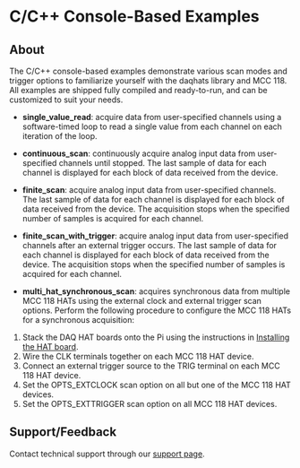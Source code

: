 # C/C++ Console-Based Examples

## About
The C/C++ console-based examples demonstrate various scan modes and trigger options to familiarize yourself
with the daqhats library and MCC 118. All examples are shipped fully compiled and ready-to-run, and can
be customized to suit your needs.

- **single_value_read**: acquire data from user-specified channels using a software-timed loop to read a single value from each  channel on each iteration of the loop.

- **continuous_scan**: continuously acquire analog input data from user-specified channels until stopped. The last sample of data for each channel is displayed for each block of data received from the device.

- **finite_scan**: acquire analog input data from user-specified channels. The last sample of data for each channel is displayed for each block of data received from the device. The acquisition stops when the specified number of samples is acquired for each channel.

- **finite_scan_with_trigger**: acquire analog input data from user-specified channels after an external trigger occurs. The last sample of data for each channel is displayed for each block of data received from the device.  The acquisition stops when the specified number of samples is acquired for each channel.

- **multi_hat_synchronous_scan**: acquires synchronous data from multiple MCC 118 HATs using the external clock and external trigger scan options. Perform the following procedure to configure the MCC 118 HATs for a synchronous acquisition:
1. Stack the DAQ HAT boards onto the Pi using the instructions in [Installing the HAT board](https://www.mccdaq.com/PDFs/Manuals/DAQ-HAT/hardware.html).
2. Wire the CLK terminals together on each MCC 118 HAT device.
3. Connect an external trigger source to the TRIG terminal on each MCC 118 HAT device.
4. Set the OPTS_EXTCLOCK scan option on all but one of the MCC 118 HAT devices.
5. Set the OPTS_EXTTRIGGER scan option on all MCC 118 HAT devices.

## Support/Feedback
Contact technical support through our [support page](https://www.mccdaq.com/support/support_form.aspx).